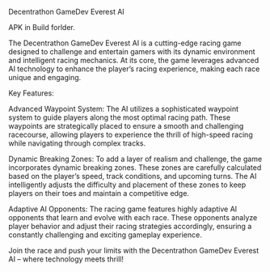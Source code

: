 Decentrathon GameDev Everest AI

APK in Build forlder.

The Decentrathon GameDev Everest AI is a cutting-edge racing game designed to challenge and entertain gamers with its dynamic environment and intelligent racing mechanics. At its core, the game leverages advanced AI technology to enhance the player’s racing experience, making each race unique and engaging.

Key Features:

Advanced Waypoint System: The AI utilizes a sophisticated waypoint system to guide players along the most optimal racing path. These waypoints are strategically placed to ensure a smooth and challenging racecourse, allowing players to experience the thrill of high-speed racing while navigating through complex tracks.

Dynamic Breaking Zones: To add a layer of realism and challenge, the game incorporates dynamic breaking zones. These zones are carefully calculated based on the player’s speed, track conditions, and upcoming turns. The AI intelligently adjusts the difficulty and placement of these zones to keep players on their toes and maintain a competitive edge.

Adaptive AI Opponents: The racing game features highly adaptive AI opponents that learn and evolve with each race. These opponents analyze player behavior and adjust their racing strategies accordingly, ensuring a constantly challenging and exciting gameplay experience.

Join the race and push your limits with the Decentrathon GameDev Everest AI – where technology meets thrill!
